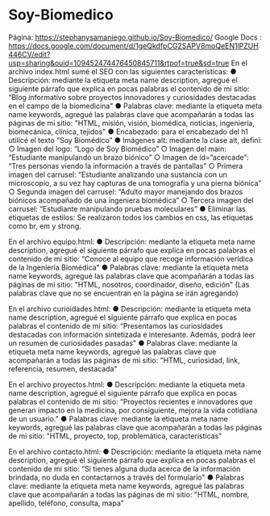 # Soy-Biomedico
Página: https://stephanysamaniego.github.io/Soy-Biomedico/
Google Docs : https://docs.google.com/document/d/1geQkdfpCG2SAPV8moQeEN1lPZUH446CV/edit?usp=sharing&ouid=109452474476450845711&rtpof=true&sd=true
 En el archivo index.html sumé el SEO con las siguientes características:
●	Descripción: mediante la etiqueta meta name description, agregué el siguiente párrafo que explica en pocas palabras el contenido de mi sitio: “Blog informativo sobre proyectos innovadores y curiosidades destacadas en el campo de la biomedicina"
●	Palabras clave: mediante la etiqueta meta name keywords, agregué las palabras clave que acompañarán a todas las páginas de mi sitio: "HTML, misión, visión, biomédica, noticias, ingeniería, biomecánica, clínica, tejidos"
●	Encabezado: para el encabezado del h1 utilicé el texto “Soy Biomédico”
●	Imágenes alt: mediante la clase alt, definí:
○	Imagen del logo: “Logo de Soy Biomédico”
○	Imagen del main: “Estudiante manipulando un brazo biónico”
○	Imagen de id=”acercade”: “Tres personas viendo la información a través de pantallas”
○	Primera imagen del carrusel: “Estudiante analizando una sustancia con un microscopio, a su vez hay capturas de una tomografía y una pierna biónica”
○	Segunda imagen del carrusel: “Adulto mayor manejando dos brazos biónicos acompañado de una ingeniera biomédica”
○	Tercera imagen del carrusel: “Estudiante manipulando pruebas moleculares”
●	Eliminar las etiquetas de estilos: Se realizaron todos los cambios en css, las etiquetas como br, em y strong.

En el archivo equipo.html:
●	Descripción: mediante la etiqueta meta name description, agregué el siguiente párrafo que explica en pocas palabras el contenido de mi sitio: “Conoce al equipo que recoge información verídica de la Ingeniería Biomédica"
●	Palabras clave: mediante la etiqueta meta name keywords, agregué las palabras clave que acompañarán a todas las páginas de mi sitio: "HTML, nosotros, coordinador, diseño, edición" (Las palabras clave que no se encuentran en la página se irán agregando)

En el archivo curioidades.html:
●	Descripción: mediante la etiqueta meta name description, agregué el siguiente párrafo que explica en pocas palabras el contenido de mi sitio: “Presentamos las curiosidades destacadas con información sintetizada e interesante. Además, podrá leer un resumen de curiosidades pasadas"
●	Palabras clave: mediante la etiqueta meta name keywords, agregué las palabras clave que acompañarán a todas las páginas de mi sitio: "HTML, curiosidad, link, referencia, resumen, destacada"

En el archivo proyectos.html:
●	Descripción: mediante la etiqueta meta name description, agregué el siguiente párrafo que explica en pocas palabras el contenido de mi sitio: “Proyectos recientes e innovadores que generan impacto en la medicina, por consiguiente, mejora la vida cotidiana de un usuario."
●	Palabras clave: mediante la etiqueta meta name keywords, agregué las palabras clave que acompañarán a todas las páginas de mi sitio: "HTML, proyecto, top, problemática, características"

En el archivo contacto.html:
●	Descripción: mediante la etiqueta meta name description, agregué el siguiente párrafo que explica en pocas palabras el contenido de mi sitio: “Si tienes alguna duda acerca de la información brindada, no duda en contactarnos a través del formulario"
●	Palabras clave: mediante la etiqueta meta name keywords, agregué las palabras clave que acompañarán a todas las páginas de mi sitio: "HTML, nombre, apellido, teléfono, consulta, mapa"

